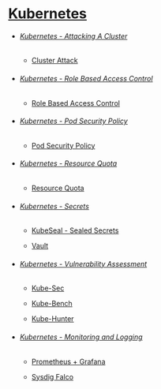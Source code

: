 # [Kubernetes](README.md)


* ###### [Kubernetes - Attacking A Cluster](K8s-Attacking-a-K8s-cluster/README.md)

    * [Cluster Attack](K8s-Attacking-a-K8s-cluster/K8s-Cluster-Attack/README.md)


* ###### [Kubernetes - Role Based Access Control](K8s-RBAC/README.md)

    * [Role Based Access Control](K8s-RBAC/RoleBasedAccessControl/README.md)


* ###### [Kubernetes - Pod Security Policy](K8s-Pod-Security-Policy/README.md)

    * [Pod Security Policy](K8s-Pod-Security-Policy/PodSecurityPolicy/README.md)


* ###### [Kubernetes - Resource Quota](K8s-ResourceQuota/README.md)

    * [Resource Quota](K8s-ResourceQuota/ResourceQuota_Limit/README.md)


* ###### [Kubernetes - Secrets](K8s-Secrets/README.md)

    * [KubeSeal - Sealed Secrets](K8s-Secrets/SealedSecrets/README.md)
    
    * [Vault](K8s-Secrets/Vault/README.md)


* ###### [Kubernetes - Vulnerability Assessment](K8s-Vulnerability-Assessment/README.md)

    * [Kube-Sec](K8s-Vulnerability-Assessment/Kube-Sec/README.md)

    * [Kube-Bench](K8s-Vulnerability-Assessment/Kube-Bench/README.md)

    * [Kube-Hunter](K8s-Vulnerability-Assessment/Kube-Hunter/README.md)


* ###### [Kubernetes - Monitoring and Logging](K8s-Monitoring-Logging/README.md)

    * [Prometheus + Grafana](K8s-Monitoring-Logging/Prometheus-Grafana/README.md)

    * [Sysdig Falco](K8s-Monitoring-Logging/SysdigFalco/README.md)

